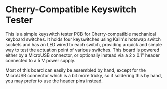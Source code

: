 Cherry-Compatible Keyswitch Tester
==================================

This is a simple keyswitch tester PCB for Cherry-compatible mechanical keyboard
switches.  It holds four keyswitches using Kailh's hotswap switch sockets and
has an LED wired to each switch, providing a quick and simple way to test the
actuation point of various switches.  This board is powered either by a
MicroUSB connector, or optionally instead via a 2 x 0.1" header connected to a
5 V power supply.

Most of this board can easily be assembled by hand, except for the MicroUSB
connector which is a bit more tricky, so if soldering this by hand, you may
prefer to use the header pins instead.
